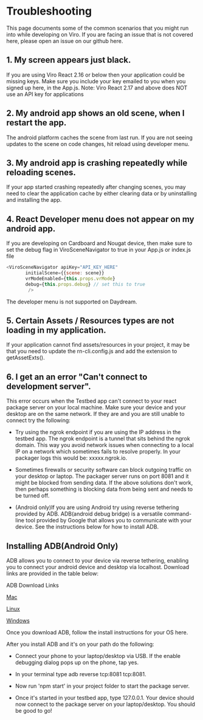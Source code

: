 # Troubleshooting

This page documents some of the common scenarios that you might run into while developing on Viro. If you are facing an issue that is not covered here, please open an issue on our github here.

## 1. My screen appears just black.
If you are using Viro React 2.16 or below then your application could be missing keys. Make sure you include your key emailed to you when you signed up here, in the App.js. Note: Viro React 2.17 and above does NOT use an API key for applications

## 2. My android app shows an old scene, when I restart the app.
The android platform caches the scene from last run. If you are not seeing updates to the scene on code changes, hit reload using developer menu.

## 3. My android app is crashing repeatedly while reloading scenes.
If your app started crashing repeatedly after changing scenes, you may need to clear the application cache by either clearing data or by uninstalling and installing the app.

## 4. React Developer menu does not appear on my android app.
If you are developing on Cardboard and Nougat device, then make sure to set the debug flag in ViroSceneNavigator to true in your App.js or index.js file

```JavaScript
<ViroSceneNavigator apiKey="API_KEY_HERE"
       initialScene={{scene: scene}}
       vrModeEnabled={this.props.vrMode}
       debug={this.props.debug} // set this to true
        />
```
The developer menu is not supported on Daydream.

## 5. Certain Assets / Resources types are not loading in my application.
If your application cannot find assets/resources in your project, it may be that you need to update the rn-cli.config.js and add the extension to getAssetExts().

## 6. I get an an error "Can't connect to development server".
This error occurs when the Testbed app can't connect to your react package server on your local machine. Make sure your device and your desktop are on the same network. If they are and you are still unable to connect try the following:

- Try using the ngrok endpoint if you are using the IP address in the testbed app. The ngrok endpoint is a tunnel that sits behind the ngrok domain. This way you avoid network issues when connecting to a local IP on a network which sometimes fails to resolve properly. In your packager logs this would be: xxxxx.ngrok.io.

- Sometimes firewalls or security software can block outgoing traffic on your desktop or laptop. The packager server runs on port 8081 and it might be blocked from sending data. If the above solutions don't work, then perhaps something is blocking data from being sent and needs to be turned off.

- (Android only)If you are using Android try using reverse tethering provided by ADB. ADB(android debug bridge) is a versatile command-line tool provided by Google that allows you to communicate with your device. See the instructions below for how to install ADB.

## Installing ADB(Android Only)
ADB allows you to connect to your device via reverse tethering, enabling you to connect your android device and desktop via localhost. Download links are provided in the table below:

ADB Download Links

[Mac](https://dl.google.com/android/repository/platform-tools-latest-darwin.zip)

[Linux](https://dl.google.com/android/repository/platform-tools-latest-linux.zip)

[Windows](https://dl.google.com/android/repository/platform-tools-latest-windows.zip)

Once you download ADB, follow the install instructions for your OS here.

After you install ADB and it's on your path do the following:

- Connect your phone to your laptop/desktop via USB. If the enable debugging dialog pops up on the phone, tap yes.

- In your terminal type adb reverse tcp:8081 tcp:8081.

- Now run 'npm start' in your project folder to start the package server.

- Once it's started in your testbed app, type 127.0.0.1. Your device should now connect to the package server on your laptop/desktop. You should be good to go!
